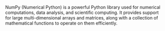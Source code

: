 NumPy (Numerical Python) is a powerful Python library used for numerical computations, data analysis, and scientific computing. It provides support for large multi-dimensional arrays and matrices, along with a collection of mathematical functions to operate on them efficiently.
